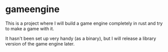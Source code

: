 # gameengine

This is a project where I will build a game engine completely in rust and try to make a game with it.

It hasn't been set up very handy (as a binary), but I will release a library version of the game engine later.
